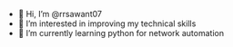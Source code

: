 - 👋 Hi, I’m @rrsawant07
- 👀 I’m interested in improving my technical skills
- 🌱 I’m currently learning python for network automation

<!---
rrsawant07/rrsawant07 is a ✨ special ✨ repository because its `README.md` (this file) appears on your GitHub profile.
You can click the Preview link to take a look at your changes.
--->
